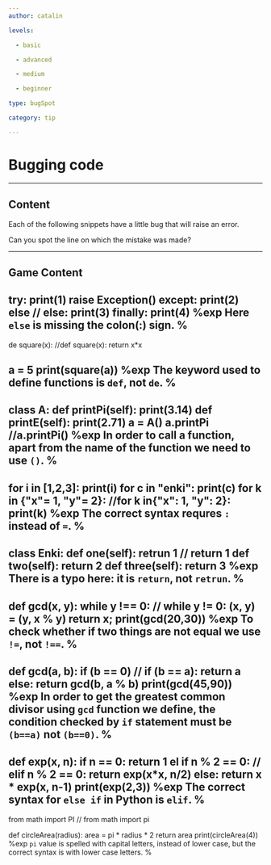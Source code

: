 ```yaml
---
author: catalin

levels:

  - basic

  - advanced

  - medium

  - beginner

type: bugSpot

category: tip

---
```

# Bugging code

---
## Content

Each of the following snippets have a little bug that will raise an error.

Can you spot the line on which the mistake was made?

---
## Game Content

try:
    print(1)
    raise Exception()
except:
    print(2)
else
// else:
    print(3)
finally:
    print(4)
%exp
Here `else` is missing the colon(:) sign.
%
---
de square(x):
//def square(x):
	return x*x

a = 5
print(square(a))
%exp
The keyword used to define functions is `def`, not `de`.
%
---
class A:
    def printPi(self):
    	print(3.14)
    def printE(self):
    	print(2.71)
a = A()
a.printPi
//a.printPi()
%exp
In order to call a function, apart from the name of the function we need to use `()`.
%
---
for i in [1,2,3]:
	print(i)
for c in "enki":
	print(c)
for k in {"x"= 1, "y"= 2}:
//for k in{"x": 1, "y": 2}:
    print(k)
%exp
The correct syntax requres `:` instead of  `=`.
%
---
class Enki:
	def one(self):
		retrun 1
// return 1
	def two(self):
		return 2
	def three(self):
		return 3
%exp
There is a typo here: it is `return`, not `retrun`.
%
---
def gcd(x, y):
    while y !== 0:
// while y != 0:
        (x, y) = (y, x % y)
    return x;
print(gcd(20,30))
%exp
To check whether if two things are not equal we use `!=`, not `!==`.
%
---
def gcd(a, b):
    if (b == 0)
// if (b == a):
        return a
    else:
        return gcd(b, a % b)
print(gcd(45,90))
%exp
In order to get the greatest common divisor using `gcd` function we define, the condition checked by `if`  statement must be `(b==a)` not `(b==0)`.
%
---
def exp(x, n):
    if n == 0:
        return 1
    el if n % 2 == 0:
// elif n % 2 == 0:
        return exp(x*x, n/2)
    else:
        return x * exp(x, n-1)
print(exp(2,3))
%exp
The correct syntax for `else if` in Python is `elif`.
%
---
from math import PI
// from math import pi

def circleArea(radius):
	area = pi * radius * 2
	return area
print(circleArea(4))
%exp
`pi` value is spelled with capital letters, instead of lower case, but the correct syntax is with lower case letters.
%
